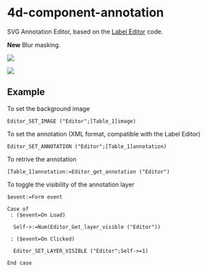 # 4d-component-annotation
SVG Annotation Editor, based on the [Label Editor](https://github.com/miyako/4d-component-label-editor) code.

**New** Blur masking.

![](https://github.com/miyako/4d-component-annotation/blob/master/images/2.png)

![](https://github.com/miyako/4d-component-annotation/blob/master/images/1.png)

Example
---

To set the background image

```
Editor_SET_IMAGE ("Editor";[Table_1]image)
```

To set the annotation (XML format, compatible with the Label Editor)

```
Editor_SET_ANNOTATION ("Editor";[Table_1]annotation)
```

To retrive the annotation

```
[Table_1]annotation:=Editor_get_annotation ("Editor")
```

To toggle the visibility of the annotation layer

```
$event:=Form event

Case of 
 : ($event=On Load)

  Self->:=Num(Editor_Get_layer_visible ("Editor"))

 : ($event=On Clicked)

  Editor_SET_LAYER_VISIBLE ("Editor";Self->=1)

End case 
```
